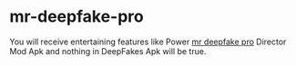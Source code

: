 # mr-deepfake-pro
You will receive entertaining features like Power <a href="https://grazeapk.com/deep-mr-fakes/">mr deepfake pro</a> Director Mod Apk and nothing in DeepFakes Apk will be true.
